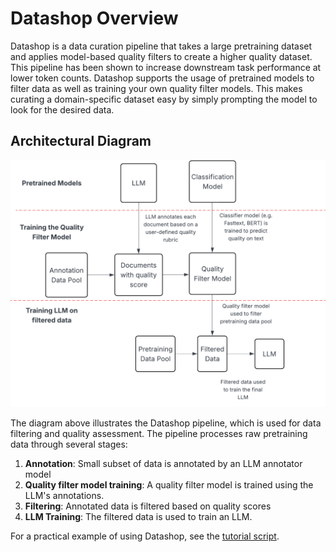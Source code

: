 # Datashop Overview
Datashop is a data curation pipeline that takes a large pretraining dataset and applies model-based quality filters to create a higher quality dataset. This pipeline has been shown to increase downstream task performance at lower token counts. Datashop supports the usage of pretrained models to filter data as well as training your own quality filter models. This makes curating a domain-specific dataset easy by simply prompting the model to look for the desired data.

## Architectural Diagram
![Datashop Pipeline Diagram](../images/datashop-diagram.png)

The diagram above illustrates the Datashop pipeline, which is used for data filtering and quality assessment. The pipeline processes raw pretraining data through several stages:

1. **Annotation**: Small subset of data is annotated by an LLM annotator model
2. **Quality filter model training**: A quality filter model is trained using the LLM's annotations.
3. **Filtering**: Annotated data is filtered based on quality scores
4. **LLM Training**: The filtered data is used to train an LLM.

For a practical example of using Datashop, see the [tutorial script](https://github.com/marin-community/marin/blob/main/experiments/tutorials/exp1096_datashop_example.py).

